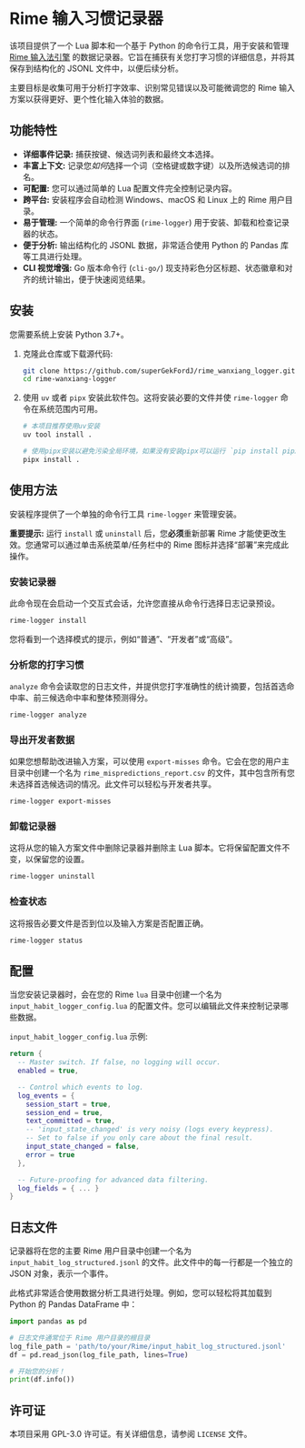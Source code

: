 # Rime 输入习惯记录器

该项目提供了一个 Lua 脚本和一个基于 Python 的命令行工具，用于安装和管理 [Rime 输入法引擎](https://rime.im/) 的数据记录器。它旨在捕获有关您打字习惯的详细信息，并将其保存到结构化的 JSONL 文件中，以便后续分析。

主要目标是收集可用于分析打字效率、识别常见错误以及可能微调您的 Rime 输入方案以获得更好、更个性化输入体验的数据。

## 功能特性

-   **详细事件记录:** 捕获按键、候选词列表和最终文本选择。
-   **丰富上下文:** 记录您*如何*选择一个词（空格键或数字键）以及所选候选词的排名。
-   **可配置:** 您可以通过简单的 Lua 配置文件完全控制记录内容。
-   **跨平台:** 安装程序会自动检测 Windows、macOS 和 Linux 上的 Rime 用户目录。
-   **易于管理:** 一个简单的命令行界面 (`rime-logger`) 用于安装、卸载和检查记录器的状态。
-   **便于分析:** 输出结构化的 JSONL 数据，非常适合使用 Python 的 Pandas 库等工具进行处理。
-   **CLI 视觉增强:** Go 版本命令行 (`cli-go/`) 现支持彩色分区标题、状态徽章和对齐的统计输出，便于快速阅览结果。

## 安装

您需要系统上安装 Python 3.7+。

1.  克隆此仓库或下载源代码:
    ```bash
    git clone https://github.com/superGekFordJ/rime_wanxiang_logger.git
    cd rime-wanxiang-logger
    ```

2.  使用 `uv` 或者 `pipx` 安装此软件包。这将安装必要的文件并使 `rime-logger` 命令在系统范围内可用。
    ```bash
    # 本项目推荐使用uv安装
    uv tool install .

    # 使用pipx安装以避免污染全局环境，如果没有安装pipx可以运行 `pip install pipx`
    pipx install .
    ```

## 使用方法

安装程序提供了一个单独的命令行工具 `rime-logger` 来管理安装。

**重要提示:** 运行 `install` 或 `uninstall` 后，您**必须**重新部署 Rime 才能使更改生效。您通常可以通过单击系统菜单/任务栏中的 Rime 图标并选择“部署”来完成此操作。

### 安装记录器

此命令现在会启动一个交互式会话，允许您直接从命令行选择日志记录预设。

```bash
rime-logger install
```

您将看到一个选择模式的提示，例如“普通”、“开发者”或“高级”。

### 分析您的打字习惯

`analyze` 命令会读取您的日志文件，并提供您打字准确性的统计摘要，包括首选命中率、前三候选命中率和整体预测得分。

```bash
rime-logger analyze
```

### 导出开发者数据

如果您想帮助改进输入方案，可以使用 `export-misses` 命令。它会在您的用户主目录中创建一个名为 `rime_mispredictions_report.csv` 的文件，其中包含所有您未选择首选候选词的情况。此文件可以轻松与开发者共享。

```bash
rime-logger export-misses
```

### 卸载记录器

这将从您的输入方案文件中删除记录器并删除主 Lua 脚本。它将保留配置文件不变，以保留您的设置。

```bash
rime-logger uninstall
```

### 检查状态

这将报告必要文件是否到位以及输入方案是否配置正确。

```bash
rime-logger status
```

## 配置

当您安装记录器时，会在您的 Rime `lua` 目录中创建一个名为 `input_habit_logger_config.lua` 的配置文件。您可以编辑此文件来控制记录哪些数据。

`input_habit_logger_config.lua` 示例:
```lua
return {
  -- Master switch. If false, no logging will occur.
  enabled = true,

  -- Control which events to log.
  log_events = {
    session_start = true,
    session_end = true,
    text_committed = true,
    -- 'input_state_changed' is very noisy (logs every keypress).
    -- Set to false if you only care about the final result.
    input_state_changed = false,
    error = true
  },

  -- Future-proofing for advanced data filtering.
  log_fields = { ... }
}
```

## 日志文件

记录器将在您的主要 Rime 用户目录中创建一个名为 `input_habit_log_structured.jsonl` 的文件。此文件中的每一行都是一个独立的 JSON 对象，表示一个事件。

此格式非常适合使用数据分析工具进行处理。例如，您可以轻松将其加载到 Python 的 Pandas DataFrame 中：

```python
import pandas as pd

# 日志文件通常位于 Rime 用户目录的根目录
log_file_path = 'path/to/your/Rime/input_habit_log_structured.jsonl'
df = pd.read_json(log_file_path, lines=True)

# 开始您的分析！
print(df.info())
```

## 许可证

本项目采用 GPL-3.0 许可证。有关详细信息，请参阅 `LICENSE` 文件。
